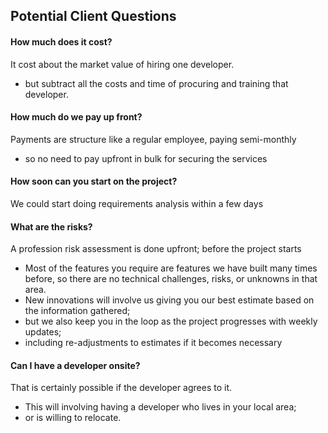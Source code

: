 ## Potential Client Questions


#### How much does it cost?
It cost about the market value of hiring one developer.
- but subtract all the costs and time of procuring and training that developer.


#### How much do we pay up front?
Payments are structure like a regular employee, paying semi-monthly
- so no need to pay upfront in bulk for securing the services


#### How soon can you start on the project?
We could start doing requirements analysis within a few days


#### What are the risks?

A profession risk assessment is done upfront; before the project starts
- Most of the features you require are features we have built many times before, so there are no technical challenges, risks, or unknowns in that area.
- New innovations will involve us giving you our best estimate based on the information gathered;
- but we also keep you in the loop as the project progresses with weekly updates;
- including re-adjustments to estimates if it becomes necessary


#### Can I have a developer onsite?
That is certainly possible if the developer agrees to it.
- This will involving having a developer who lives in your local area;
- or is willing to relocate.